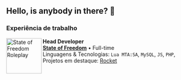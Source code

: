 ## Hello, is anybody in there? 👋

### Experiência de trabalho

[<img align="left" height="94px" width="94px" alt="State of Freedom Roleplay" src="https://media.discordapp.net/attachments/1334694769762242560/1335464792411996222/Logo1080.png"/>](https://www.rpstatefreedom.com.br/)

**Head Developer** \
[**State of Freedom**](https://www.rpstatefreedom.com.br/) • Full-time \
Linguagens & Tecnologias: `Lua MTA:SA`, `MySQL`, `JS`, `PHP`,\
Projetos em destaque: [Rocket](https://www.spacex.com/)
<br/>

<!--
**tgzN/tgzn** is a ✨ _special_ ✨ repository because its `README.md` (this file) appears on your GitHub profile.

Here are some ideas to get you started:

- 🔭 I’m currently working on ...
- 🌱 I’m currently learning ...
- 👯 I’m looking to collaborate on ...
- 🤔 I’m looking for help with ...
- 💬 Ask me about ...
- 📫 How to reach me: ...
- 😄 Pronouns: ...
- ⚡ Fun fact: ...
-->
